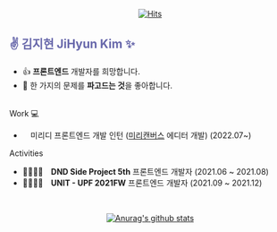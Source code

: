 <div align="center">
  
  [![Hits](https://hits.seeyoufarm.com/api/count/incr/badge.svg?url=https%3A%2F%2Fgithub.com%2Fkkjjhhbb&count_bg=%23A9D2FD&title_bg=%23555555&icon=&icon_color=%23E7E7E7&title=hits&edge_flat=false)](https://hits.seeyoufarm.com)
</div>
<h2 style="color:#6868ab"> ✌ 김지현 JiHyun Kim ✨ </h2>

- 👍 **프론트엔드** 개발자를 희망합니다.
- 🥴 한 가지의 문제를 **파고드는 것**을 좋아합니다.<br><br>

Work 💻
- &emsp;미리디 프론트엔드 개발 인턴 (<a href="https://www.miricanvas.com/">미리캔버스</a> 에디터 개발) (2022.07~)

Activities

- 👨‍👩‍👧‍👦&emsp;**DND Side Project 5th** 프론트엔드 개발자 (2021.06 ~ 2021.08)
- 👨‍👩‍👧‍👦&emsp;**UNIT - UPF 2021FW** 프론트엔드 개발자 (2021.09 ~ 2021.12)
<br>
<div align="center">
  
  [![Anurag's github stats](https://github-readme-stats.vercel.app/api?username=kkjjhhbb)](https://github.com/anuraghazra/github-readme-stats)
</div>

